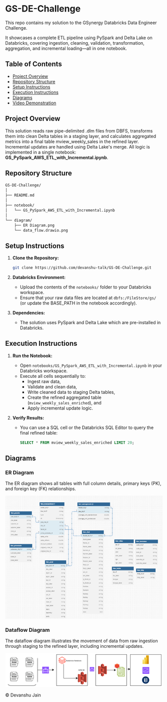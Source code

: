 
# GS-DE-Challenge

This repo contains my solution to the GSynergy Databricks Data Engineer Challenge. 

It showcases a complete ETL pipeline using PySpark and Delta Lake on Databricks, covering ingestion, cleaning, validation, transformation, aggregation, and incremental loading—all in one notebook.

## Table of Contents

- [Project Overview](#project-overview)
- [Repository Structure](#repository-structure)
- [Setup Instructions](#setup-instructions)
- [Execution Instructions](#execution-instructions)
- [Diagrams](#diagrams)
- [Video Demonstration](#video-demonstration)

## Project Overview

This solution reads raw pipe-delimited .dlm files from DBFS, transforms them into clean Delta tables in a staging layer, and calculates aggregated metrics into a final table mview_weekly_sales in the refined layer. Incremental updates are handled using Delta Lake's merge. All logic is implemented in a single notebook: **GS_PySpark_AWS_ETL_with_Incremental.ipynb**.

## Repository Structure

```
GS-DE-Challenge/
│
├── README.md
│
├── notebook/
│   └── GS_PySpark_AWS_ETL_with_Incremental.ipynb
│
└── diagram/
    ├── ER Diagram.png     
    └── data_flow.drawio.png
```

## Setup Instructions

1. **Clone the Repository:**
   ```bash
   git clone https://github.com/devanshu-talk/GS-DE-Challenge.git
   ```

2. **Databricks Environment:**
   - Upload the contents of the `notebooks/` folder to your Databricks workspace.
   - Ensure that your raw data files are located at `dbfs:/FileStore/gs/` (or update the BASE_PATH in the notebook accordingly).

3. **Dependencies:**
   - The solution uses PySpark and Delta Lake which are pre-installed in Databricks.

## Execution Instructions

1. **Run the Notebook:**
   - Open `notebooks/GS_PySpark_AWS_ETL_with_Incremental.ipynb` in your Databricks workspace.
   - Execute all cells sequentially to:
     - Ingest raw data,
     - Validate and clean data,
     - Write cleaned data to staging Delta tables,
     - Create the refined aggregated table (`mview_weekly_sales_enriched`), and
     - Apply incremental update logic.

2. **Verify Results:**
   - You can use a SQL cell or the Databricks SQL Editor to query the final refined table:
     ```sql
     SELECT * FROM mview_weekly_sales_enriched LIMIT 20;
     ```

## Diagrams

### ER Diagram

The ER diagram shows all tables with full column details, primary keys (PK), and foreign key (FK) relationships.

![ER Diagram](diagram/ER_Diagram.png)

### Dataflow Diagram

The dataflow diagram illustrates the movement of data from raw ingestion through staging to the refined layer, including incremental updates.

![Dataflow Diagram](diagram/data_flow.drawio.png)



© Devanshu Jain
